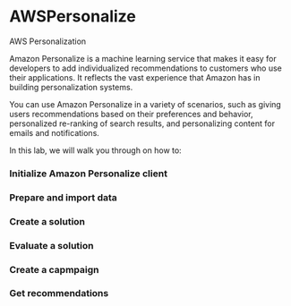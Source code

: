 # AWSPersonalize
AWS Personalization

Amazon Personalize is a machine learning service that makes it easy for developers to add individualized recommendations to customers who use their applications. It reflects the vast experience that Amazon has in building personalization systems.

You can use Amazon Personalize in a variety of scenarios, such as giving users recommendations based on their preferences and behavior, personalized re-ranking of search results, and personalizing content for emails and notifications.

In this lab, we will walk you through on how to:

### Initialize Amazon Personalize client
### Prepare and import data
### Create a solution
### Evaluate a solution
### Create a capmpaign
### Get recommendations
